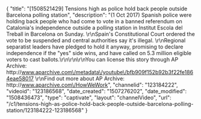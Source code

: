 {
    "title": "[1508521429] Tensions high as police hold back people outside Barcelona polling station",
    "description": "(1 Oct 2017) Spanish police were holding back people who had come to vote in a banned referendum on Catalonia's independence outside a polling station in Institut Escola del Treball in Barcelona on Sunday. \r\nSpain's Constitutional Court ordered the vote to be suspended and central authorities say it's illegal. \r\nRegional separatist leaders have pledged to hold it anyway, promising to declare independence if the \"yes\" side wins, and have called on 5.3 million eligible voters to cast ballots.\r\n\r\n\r\nYou can license this story through AP Archive: http:\/\/www.aparchive.com\/metadata\/youtube\/bfb909f152b92b3f22fe1864eae58017 \r\nFind out more about AP Archive: http:\/\/www.aparchive.com\/HowWeWork",
    "channelid": "123184222",
    "videoid": "123186568",
    "date_created": "1507276202",
    "date_modified": "1508436473",
    "type": "captivate",
    "layout": "channelVideo",
    "url": "\/c1\/tensions-high-as-police-hold-back-people-outside-barcelona-polling-station\/123184222-123186568"
}